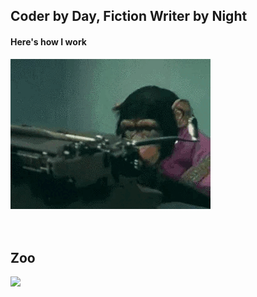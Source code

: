 ## Coder by Day, Fiction Writer by Night

#### Here's how I work
![Coder by day, storyteller by night](https://github.com/zzanyoung/zzanyoung/blob/main/key.gif)
<br>
<br><br>


## Zoo

<a href="https://github.com/devxb/gitanimals">
  <img src="https://render.gitanimals.org/farms/{zzanyoung}" width="400"/>
</a>

<!--
pet-id : https://render.gitanimals.org/users/zzanyoung
trading : https://gitanimals.org/
-->
